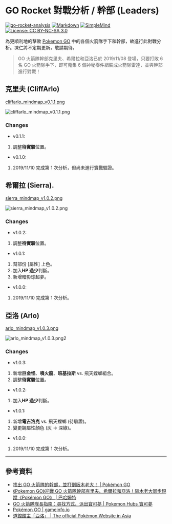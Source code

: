 # GO Rocket 對戰分析 / 幹部 (Leaders)

[![go-rocket-analysis](https://img.shields.io/badge/GitHuh-chusiang/go--rocket--analysis-blue.svg)](https://github.com/chusiang/go-rocket-analysis) [![Markdown](https://img.shields.io/badge/%3C%2F%3E-Markdown-blue.svg)](http://markdown.tw) [![SimpleMind](https://img.shields.io/badge/MindMap-SimpleMind-blue.svg)](https://simplemind.eu/) [![License: CC BY-NC-SA 3.0](https://img.shields.io/badge/License-CC%20BY--NC--SA%203.0-lightgrey.svg)](https://creativecommons.org/licenses/by-nc-sa/3.0/)

為更順利地的擊敗 [Pokemon GO](https://pokemongolive.com/zh_hant/) 中的各個火箭隊手下和幹部，故進行此對戰分析。凍仁將不定期更新，敬請期待。

> GO 火箭隊幹部克里夫、希爾拉和亞洛已於 2019/11/08 登場，只要打敗 6 名 GO 火箭隊手下，即可蒐集 6 個神秘零件組裝成火箭隊雷達，並與幹部進行對戰！

## 克里夫 (CliffArlo)

[cliffarlo_mindmap_v0.1.1.png](png/cliffarlo_mindmap_v0.1.1.png)

![cliffarlo_mindmap_v0.1.1.png](png/cliffarlo_mindmap_v0.1.1.png)

### Changes

* v0.1.1:
 1. 調整**待實驗**位置。
* v0.1.0:
 1. 2019/11/10 完成第 1 次分析，但尚未進行實戰驗證。

## 希爾拉 (Sierra).

[sierra_mindmap_v1.0.2.png](png/sierra_mindmap_v1.0.2.png)

![sierra_mindmap_v1.0.2.png](png/sierra_mindmap_v1.0.2.png)

### Changes

* v1.0.2:
 1. 調整**待實驗**位置。
* v1.0.1:
 1. 幫部份 [屬性] 上色。
 1. 加入**HP 過少**判斷。
 1. 新增暗影球超夢。
* v1.0.0:
 1. 2019/11/10 完成第 1 次分析。

## 亞洛 (Arlo)

[arlo_mindmap_v1.0.3.png](png/arlo_mindmap_v1.0.3.png)

![arlo_mindmap_v1.0.3.png2](png/arlo_mindmap_v1.0.3.png)

### Changes

* v1.0.3:
 1. 新增**巨金怪**、**噴火龍**、**班基拉斯** vs. 飛天螳螂組合。
 1. 調整**待實驗**位置。
* v1.0.2:
 1. 加入**HP 過少**判斷。
* v1.0.1:
 1. 新增**電吉洛克** vs. 飛天螳螂 (待驗證)。
 1. 變更鋼屬性顏色 (灰 → 深綠)。
* v1.0.0:
 1. 2019/11/10 完成第 1 次分析。

----

## 參考資料

* [找出 GO 火箭隊的幹部，並打倒阪木老大！ | Pokémon GO](https://pokemongolive.com/zh_hant/post/teamgorocketleaders2019/)
* [《Pokemon GO》迎戰 GO 火箭隊幹部克里夫、希爾拉和亞洛！阪木老大同步現蹤《Pokémon GO》 | 巴哈姆特](https://gnn.gamer.com.tw/detail.php?sn=188322)
* [GO 火箭隊隊長指南：尋找方式、派出寶可夢 | Pokemon Hubs 寶可夢](https://www.pokemonhubs.com/pokemongo/8878/)
* [Pokémon GO | gameinfo.io](https://pokemon.gameinfo.io/zh-tw)
* [道館館主「亞洛」 | The official Pokémon Website in Asia](https://swordshield.portal-pokemon.com/tc/character/02.html)
